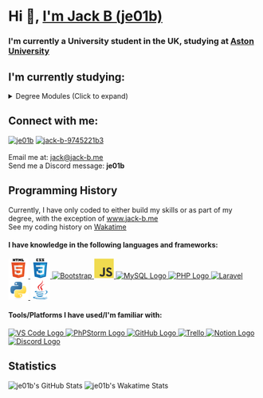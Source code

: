 <h1> Hi 👋, <a href="https://www.jack-b.me" target="_blank">I'm Jack B (je01b)</a> </h1>

<h3>I'm currently a University student in the UK, studying at <a href="https://www.aston.ac.uk" target="_blank" rel="noreferrer noopener">Aston University</a> </h3>

<h2>I'm currently studying: </h2>
<details>
<summary>Degree Modules (Click to expand)</summary>

<p style="margin-left: 25px;">These are the modules that I have studied in <strong>Year 1</strong> of the course:</p> 
<ul>
    <li><a href="https://www.jack-b.me/modules/FOP"> Foundations of Object Oriented Programming </a> (September 2022 - December 2022)</li>
    <li><a href="https://www.jack-b.me/modules/MCP">Mathematics for Computing Professionals </a> (September 2022 - December 2022)</li>
    <li><a href="https://www.jack-b.me/modules/CS">Computer Systems </a> (September 2022 - December 2022)</li>
    <li><a href="https://www.jack-b.me/modules/marketing">Introduction to Marketing Management </a> (September 2022 - December 2022)</li>
    <li><a href="https://www.jack-b.me/modules/accounting">Introductory Accounting for Business </a> (January 2023 - April 2023)</li>
    <li><a href="https://www.jack-b.me/modules/IAD">Internet Applications & Database Design </a> (January 2023 - April 2023)</li>
    <li><a href="https://www.jack-b.me/modules/PSA">Professional and Social Aspects of Computing </a> (January 2023 - April 2023)</li>
</ul>
<p style="margin-left: 25px;">These are the modules that I have studied or will study in <strong>Year 2</strong> of the course:</p> 
<ul>
    <li>Team Project (September 2023 - December 2023)</li>
    <li>Data Structures & Algorithms in Java (September 2023 - December 2023)</li>
    <li>Software Engineering (September 2023 - December 2023)</li>
    <li>Team Project (September 2023 - April 2024)</li>
    <li>Human-Computer Interaction (January 2024 - April 2024)</li>
    <li>Information Security (January 2024 - April 2024)</li>
    <li>Doing e-business (January 2024 - April 2024)</li>
</ul>

</details>

<h2>Connect with me:</h2>
<p>  
    <a href="https://twitter.com/je01b" target="blank"><img src="https://raw.githubusercontent.com/rahuldkjain/github-profile-readme-generator/master/src/images/icons/Social/twitter.svg" alt="je01b" height="30" width="40" /></a>  
    <a href="https://linkedin.com/in/jack-b-9745221b3" target="blank"><img src="https://raw.githubusercontent.com/rahuldkjain/github-profile-readme-generator/master/src/images/icons/Social/linked-in-alt.svg" alt="jack-b-9745221b3" height="30" width="40" /></a>  
    <br><br>
    Email me at: <a href="mailto:jack@jack-b.me">jack@jack-b.me</a>
    <br>
    Send me a Discord message: <strong>je01b</strong>
</p>

<h2>Programming History</h2>
<p>Currently, I have only coded to either build my skills or as part of my degree, with the exception of <a href="https://www.jack-b.me"> www.jack-b.me</a>
<br>
See my coding history on <a href="https://wakatime.com/@je01b"> Wakatime </a>
</p>

<h4>I have knowledge in the following languages and frameworks:</h4>

<p> 
<a href="https://www.w3.org/html/" target="_blank" rel="noreferrer"> <img src="https://raw.githubusercontent.com/devicons/devicon/master/icons/html5/html5-original-wordmark.svg" alt="html5" width="40" height="40"/> </a> 
<a href="https://www.w3schools.com/css/" target="_blank" rel="noreferrer"> <img src="https://raw.githubusercontent.com/devicons/devicon/master/icons/css3/css3-original-wordmark.svg" alt="css3" width="40" height="40"/> </a> 
<a href="https://getbootstrap.com/" target="_blank" rel="noreferrer"> <img src="https://cdn.jsdelivr.net/gh/devicons/devicon/icons/bootstrap/bootstrap-original.svg" alt="Bootstrap" width="40" height="40"/> </a>
<a href="https://developer.mozilla.org/en-US/docs/Web/JavaScript" target="_blank" rel="noreferrer"> <img src="https://raw.githubusercontent.com/devicons/devicon/master/icons/javascript/javascript-original.svg" alt="javascript" width="40" height="40" /> </a> 
<a href="https://www.mysql.com/" target="_blank" rel="noreferrer"> <img src="https://cdn.jsdelivr.net/gh/devicons/devicon/icons/mysql/mysql-original-wordmark.svg" width="40" height="40" alt="MySQL Logo" /> </a>
<a href="https://www.php.net/" target="_blank" rel="noreferrer"> <img src="https://cdn.jsdelivr.net/gh/devicons/devicon/icons/php/php-original.svg" width="40" height="40" alt="PHP Logo" /> </a>
<a href="https://laravel.com/" target="_blank" rel="noreferrer noopener"> <img
src="https://upload.wikimedia.org/wikipedia/commons/thumb/9/9a/Laravel.svg/1969px-Laravel.svg.png" alt="Laravel" width="40" height="40" /> </a>
<a href="https://www.python.org" target="_blank" rel="noreferrer"> <img src="https://raw.githubusercontent.com/devicons/devicon/master/icons/python/python-original.svg" alt="python" width="40" height="40"/> </a> 
<a href="https://www.java.com" target="_blank" rel="noreferrer"> <img src="https://raw.githubusercontent.com/devicons/devicon/master/icons/java/java-original.svg" alt="java" width="40" height="40"/> </a> 
</p>

<h4>Tools/Platforms I have used/I'm familiar with:</h4

<p>
<a href="https://code.visualstudio.com/" target="_blank" rel="noreferrer"> <img src="https://cdn.worldvectorlogo.com/logos/visual-studio-code-1.svg" width="40" height="40" alt="VS Code Logo" /> </a>
<a href="https://www.jetbrains.com/phpstorm/" target="_blank" rel="noreferrer"> <img src="https://cdn.jsdelivr.net/gh/devicons/devicon/icons/phpstorm/phpstorm-original.svg" width="40" height="40" alt="PhPStorm Logo" /> </a>
<a href="https://github.com/" target="_blank" rel="noreferrer"> <img src="https://cdn.jsdelivr.net/gh/devicons/devicon/icons/github/github-original.svg" width="40" height="40" alt="GitHub Logo" /> </a>
<a href="https://trello.com/" target="_blank" rel="noreferrer"> <img src="https://cdn.jsdelivr.net/gh/devicons/devicon/icons/trello/trello-plain.svg" alt="Trello" width="40" height="40"  /> </a>
<a href="https://www.notion.so/" target="_blank" rel="noreferrer"> <img src="https://cdn.worldvectorlogo.com/logos/notion-logo-1.svg" width="40" height="40" alt="Notion Logo" /> </a>
<a href="https://discord.com/" target="_blank" rel="noreferrer"> <img src="https://www.svgrepo.com/show/353655/discord-icon.svg" width="40" height="40" alt="Discord Logo" /> </a>
</p>

<h2>Statistics</h2>
<img src="https://github-readme-stats-je01b.vercel.app/api?username=je01b&hide=stars,contribs&count_private=true&show_icons=true&theme=transparent" alt="je01b's GitHub Stats">
<img src="https://github-readme-stats-je01b.vercel.app/api/wakatime?username=je01b&layout=compact&theme=transparent&hide=ini,git+config,apache+config,scss,other,text,json" alt="je01b's Wakatime Stats">
